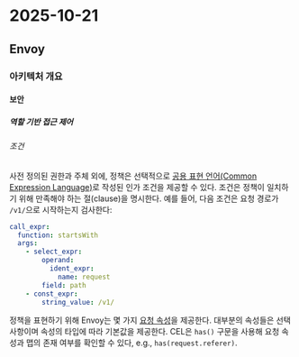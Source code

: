 # 2025-10-21

## Envoy

### 아키텍처 개요

#### 보안

##### 역할 기반 접근 제어

###### 조건

사전 정의된 권한과 주체 외에, 정책은 선택적으로 [공용 표현 언어(Common Expression Language)][cel-spec]로 작성된 인가 조건을 제공할 수 있다. 조건은 정책이 일치하기 위해 만족해야 하는 절(clause)을 명시한다. 예를 들어, 다음 조건은 요청 경로가 `/v1/`으로 시작하는지 검사한다:

```yaml
call_expr:
  function: startsWith
  args:
    - select_expr:
        operand:
          ident_expr:
            name: request
        field: path
    - const_expr:
        string_value: /v1/
```

정책을 표현하기 위해 Envoy는 몇 가지 [요청 속성][arch-advanced-attributes-request-attributes]을 제공한다. 대부분의 속성들은 선택사항이며 속성의 타입에 따라 기본값을 제공한다. CEL은 `has()` 구문을 사용해 요청 속성과 맵의 존재 여부를 확인할 수 있다, e.g., `has(request.referer)`.

[cel-spec]: https://github.com/google/cel-spec/blob/master/doc/intro.md
[arch-advanced-attributes-request-attributes]: https://www.envoyproxy.io/docs/envoy/latest/intro/arch_overview/advanced/attributes#arch-overview-request-attributes
